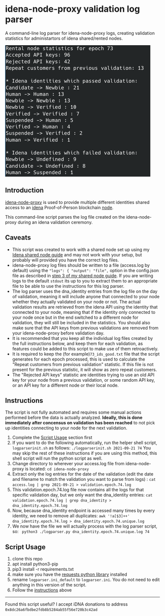 # idena-node-proxy validation log parser
A command-line log parser for idena-node-proxy logs, creating validation statistics for administartors of idena shared/rented nodes.

![Screenshot](logparser_example.png)

## Introduction

[idena-node-proxy](https://github.com/idena-network/idena-node-proxy) is used to provide multiple different identities shared access to an [idena](https://idena.io) Proof-of-Person blockchain [node](https://github.com/idena-network/idena-go).

This command-line script parses the log file created on the idena-node-proxy during an idena validation ceremony.

## Caveats

* This script was created to work with a shared node set up using my [Idena shared node guide](https://github.com/pocoloko/idena-shared-node-guide) and may not work with your setup, but probably will provided you have the correct log files.
* idena-node-proxy log files should be written to a file (access.log by default) using the ```"logs": { "output": "file",``` option in the config.json file as described in [step 3 of my shared node guide](https://github.com/pocoloko/idena-shared-node-guide#step-3-install-idena-node-proxy). If you are writing logs to the default ```stdout``` its up to you to extract them to an appropriate file to be able to use the instructions for this log parser.
* The log parser uses the dna_identity entries from the log file on the day of validation, meaning it will include anyone that connected to your node whether they actually validated on your node or not. The actual validation results are retrieved from the idena API using the identity that connected to your node, meaning that if the identity only connected to your node once but in the end switched to a different node for validation, they will still be included in the statistics. You should also make sure that the API keys from previous validations are removed from your idena-node-proxy before validation day.
* It is recommended that you keep all the individual log files created by the full instructions below, and keep them for each validation, as features could be added to this script to make use of them retroactively.
* It is required to keep the (for example)```73_ids_good.txt``` file that the script generates for each epoch processed, this is used to calculate the "Repeat customers from previous validation" statistic. If this file is not present for the previous statistic, it will show as zero repeat customers.
* The "Rejected API keys" statistic are identities trying to use an old API key for your node from a previous validation, or some random API key, or an API key for a different node or their local node.


## Instructions

The script is not fully automated and requires some manual actions performed before the data is actually analyzed. **Ideally, this is done immediately after concensus on validation has been reached** to not pick up identities connecting to your node for the next validation.

1. Complete the [Script Usage](https://github.com/pocoloko/idena-node-proxy-logparser#script-usage) section first
2. If you want to do the following automatically, run the helper shell script, ```logparserinit.sh``` as follows: ```./logparserinit.sh 2021-09-21 74``` You may skip the rest of these instructions if you are using this method, this shell script will run the python script as well.
3. Change directory to wherever your access.log file from idena-node-proxy is located: ```cd idena-node-proxy```
4. Extract only the log entries for the date of the validation (edit the date and filename to match the validation you want to parse from logs) : ```cat access.log | grep 2021-09-21 > validation.epoch.74.log```
5. This validation.epoch.74.log file now contains all the logs for that specific validation day, but we only want the dna_identity entries: ```cat validation.epoch.74.log | grep dna_identity > dna_identity.epoch.74.log```
6. Now, because dna_identity endpoint is accessed many times by every identity, we need to remove all duplicates: ```awk '!a[$3]++' dna_identity.epoch.74.log > dna_identity.epoch.74.unique.log```
7. We now have the file we will actually process with the log parser script, so: ``` python3 ./logparser.py dna_identity.epoch.74.unique.log 74```

## Script Usage

1. clone this repo
2. apt install python3-pip
3. pip3 install -r requirements.txt
4. make sure you have the [requests python library](https://docs.python-requests.org/en/master/) installed
5. rename `logparser.ini_default` to `logparser.ini`. You do not need to edit anything in this version of the script.
6. Follow the [instructions](https://github.com/pocoloko/idena-node-proxy-logparser#instructions) above
---
Found this script useful? I accept iDNA donations to address `0x8dc26a6fbdbe2fdb8b5284ab55f56e720b3c42ad`
